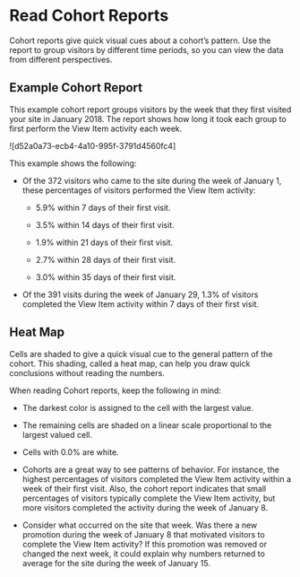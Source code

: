 

# Read Cohort Reports

Cohort reports give quick visual cues about a cohort’s pattern. Use the report
to group visitors by different time periods, so you can view the data from
different perspectives.

## Example Cohort Report

This example cohort report groups visitors by the week that they first visited
your site in January 2018. The report shows how long it took each group to
first perform the View Item activity each week.

![d52a0a73-ecb4-4a10-995f-3791d4560fc4]

This example shows the following:

  * Of the 372 visitors who came to the site during the week of January 1, these percentages of visitors performed the View Item activity:

    * 5.9% within 7 days of their first visit.

    * 3.5% within 14 days of their first visit.

    * 1.9% within 21 days of their first visit.

    * 2.7% within 28 days of their first visit.

    * 3.0% within 35 days of their first visit. 

  * Of the 391 visits during the week of January 29, 1.3% of visitors completed the View Item activity within 7 days of their first visit.

## Heat Map

Cells are shaded to give a quick visual cue to the general pattern of the
cohort. This shading, called a heat map, can help you draw quick conclusions
without reading the numbers.

When reading Cohort reports, keep the following in mind:

  * The darkest color is assigned to the cell with the largest value.

  * The remaining cells are shaded on a linear scale proportional to the largest valued cell.

  * Cells with 0.0% are white.

  * Cohorts are a great way to see patterns of behavior. For instance, the highest percentages of visitors completed the View Item activity within a week of their first visit. Also, the cohort report indicates that small percentages of visitors typically complete the View Item activity, but more visitors completed the activity during the week of January 8.

  * Consider what occurred on the site that week. Was there a new promotion during the week of January 8 that motivated visitors to complete the View Item activity? If this promotion was removed or changed the next week, it could explain why numbers returned to average for the site during the week of January 15.

